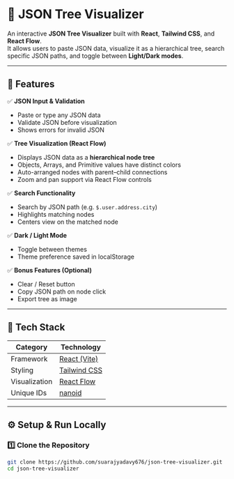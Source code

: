 # 🌳 JSON Tree Visualizer

An interactive **JSON Tree Visualizer** built with **React**, **Tailwind CSS**, and **React Flow**.  
It allows users to paste JSON data, visualize it as a hierarchical tree, search specific JSON paths, and toggle between **Light/Dark modes**.

---

## 🚀 Features

✅ **JSON Input & Validation**  
- Paste or type any JSON data  
- Validate JSON before visualization  
- Shows errors for invalid JSON  

✅ **Tree Visualization (React Flow)**  
- Displays JSON data as a **hierarchical node tree**  
- Objects, Arrays, and Primitive values have distinct colors  
- Auto-arranged nodes with parent–child connections  
- Zoom and pan support via React Flow controls  

✅ **Search Functionality**  
- Search by JSON path (e.g. `$.user.address.city`)  
- Highlights matching nodes  
- Centers view on the matched node  

✅ **Dark / Light Mode**  
- Toggle between themes  
- Theme preference saved in localStorage  

✅ **Bonus Features (Optional)**  
- Clear / Reset button  
- Copy JSON path on node click  
- Export tree as image  

---

## 🧰 Tech Stack

| Category | Technology |
|-----------|-------------|
| Framework | [React (Vite)](https://vitejs.dev/) |
| Styling | [Tailwind CSS](https://tailwindcss.com/) |
| Visualization | [React Flow](https://reactflow.dev/) |
| Unique IDs | [nanoid](https://github.com/ai/nanoid) |

---

## ⚙️ Setup & Run Locally

### 1️⃣ Clone the Repository
```bash
git clone https://github.com/suarajyadavy676/json-tree-visualizer.git
cd json-tree-visualizer
